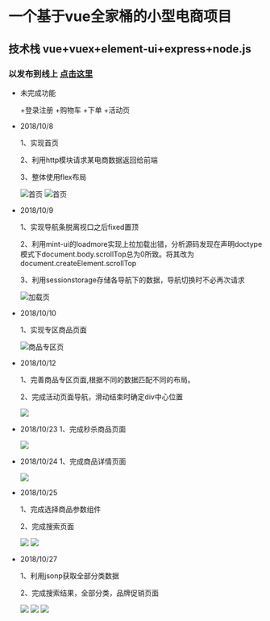 
# 一个基于vue全家桶的小型电商项目

## 技术栈 vue+vuex+element-ui+express+node.js

### 以发布到线上 [点击这里](http://www.tuguilin.link:90)

- 未完成功能

  +登录注册
  +购物车
  +下单
  +活动页

- 2018/10/8

  1、实现首页
  
  2、利用http模块请求某电商数据返回给前端
  
  3、整体使用flex布局
  
  ![首页](https://raw.githubusercontent.com/tuguilin1/yuhan/master/static/demo2.jpg)
  ![首页](https://raw.githubusercontent.com/tuguilin1/yuhan/master/static/demo1.jpg)

- 2018/10/9

  1、实现导航条脱离视口之后fixed置顶
  
  2、利用mint-ui的loadmore实现上拉加载出错，分析源码发现在声明doctype模式下document.body.scrollTop总为0所致。将其改为document.createElement.scrollTop
  
  3、利用sessionstorage存储各导航下的数据，导航切换时不必再次请求
  
  ![加载页](https://raw.githubusercontent.com/tuguilin1/yuhan/master/static/demo3.jpg)
  
-  2018/10/10

   1、实现专区商品页面
   
   ![商品专区页](https://raw.githubusercontent.com/tuguilin1/yuhan/master/static/demo4.jpg)
   
-  2018/10/12

    1、完善商品专区页面,根据不同的数据匹配不同的布局。
    
    2、完成活动页面导航，滑动结束时确定div中心位置
    
    ![](https://raw.githubusercontent.com/tuguilin1/yuhan/master/static/demo5.png)
    
-  2018/10/23
    1、完成秒杀商品页面
    
    
    ![](https://raw.githubusercontent.com/tuguilin1/yuhan/master/static/demo6.png)

-  2018/10/24
    1、完成商品详情页面
    
    ![](https://raw.githubusercontent.com/tuguilin1/yuhan/master/static/demo7.png)
    
-  2018/10/25

    1、完成选择商品参数组件
    
    2、完成搜索页面
    
    ![](https://raw.githubusercontent.com/tuguilin1/yuhan/master/static/demo8.png)
    ![](https://raw.githubusercontent.com/tuguilin1/yuhan/master/static/demo9.png)
  
 -  2018/10/27
 
    1、利用jsonp获取全部分类数据
    
    2、完成搜索结果，全部分类，品牌促销页面
    
    ![](https://raw.githubusercontent.com/tuguilin1/yuhan/master/static/demo10.png)
    ![](https://raw.githubusercontent.com/tuguilin1/yuhan/master/static/demo11.png)
    ![](https://raw.githubusercontent.com/tuguilin1/yuhan/master/static/demo12.png)

    
    
